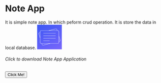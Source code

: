 <h1>Note App</h1>
It is simple note app. In which peform crud operation. It is store the data in local database.
<img src="app/src/main/ic_launcher-playstore.png" alt = "App Icon" width="80" height="80"/>
<h6>Click to download Note App Application</h6>
<a href="https://github.com/mauryanitish/Notes-App/blob/master/output/app-debug.apk" download>
  <button type="button">Click Me!</button>
</a>
